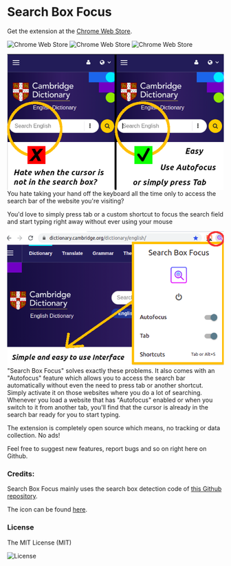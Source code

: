 # Search Box Focus

Get the extension at the [Chrome Web Store](https://chrome.google.com/webstore/detail/search-box-focus-hit-tab/amgmdnojamodmpfjaokfgpijhpcednjm).

![Chrome Web Store](https://img.shields.io/chrome-web-store/users/amgmdnojamodmpfjaokfgpijhpcednjm?label=Downloads)
![Chrome Web Store](https://img.shields.io/chrome-web-store/rating-count/amgmdnojamodmpfjaokfgpijhpcednjm?color=blue&label=Amount%20of%20votes)
![Chrome Web Store](https://img.shields.io/chrome-web-store/stars/amgmdnojamodmpfjaokfgpijhpcednjm?color=green&label=Rating)

<img src="/icons/Chrome%20Web%20Store/chrome%20store%201.png" align="right">

You hate taking your hand off the keyboard all the time only to access the search bar of the website you're visiting?

You'd love to simply press tab or a custom shortcut to focus the search field and start typing right away without ever using your mouse

<img src="/icons/Chrome%20Web%20Store/chrome%20store%202.png" align="left">

"Search Box Focus" solves exactly these problems. It also comes with an "Autofocus" feature which allows you to access the search bar automatically without even the need to press tab or another shortcut. Simply activate it on those websites where you do a lot of searching. Whenever you load a website that has "Autofocus" enabled or when you switch to it from another tab, you'll find that the cursor is already in the search bar ready for you to start typing. 

The extension is completely open source which means, no tracking or data collection. No ads! 

Feel free to suggest new features, report bugs and so on right here on Github.


### Credits: 
Search Box Focus mainly uses the search box detection code of [this Github repository](https://github.com/CodeRevver/Focus-First-Input). 

The icon can be found [here](https://icons8.com/icon/48167/google-web-search).


### License
The MIT License (MIT)

![License](https://img.shields.io/badge/License-MIT-yellowgreen)

